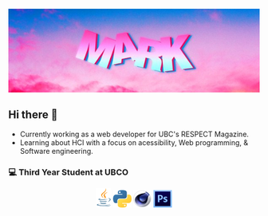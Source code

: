 <p style="text-align: center;">
<img src = "mark.jpg">
</p>


## Hi there 👋
- Currently working as a web developer for UBC's RESPECT Magazine.
- Learning about HCI with a focus on acessibility, Web programming, & Software engineering.
### 💻 Third Year Student at UBCO 

 <p style= "text-align: center;">
 <img src = "javacup.png" width="30" height="">
 <img src = "python.png" width = "37" height = "35">
 <img src = "c4d.png" width = "37" height = "35">
 <img src = "ps.png" width = "37" height = "35">
 </p>
 </a>
 </p>
